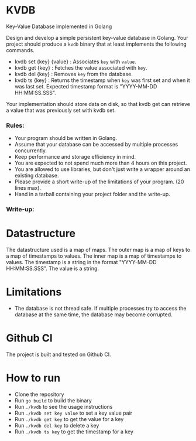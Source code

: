 # KVDB
Key-Value Database implemented in Golang

Design and develop a simple persistent key-value database in Golang. Your project should
produce a `kvdb` binary that at least implements the following commands.
- kvdb set {key} {value} : Associates `key` with `value`.
- kvdb get {key} : Fetches the value associated with `key`.
- kvdb del {key} : Removes `key` from the database.
- kvdb ts {key} : Returns the timestamp when `key` was first set and when it was last set. Expected timestamp format is
"YYYY-MM-DD HH:MM:SS.SSS".

Your implementation should store data on disk, so that kvdb get can retrieve a value that
was previously set with kvdb set.

### Rules:
- Your program should be written in Golang.
- Assume that your database can be accessed by multiple processes concurrently.
- Keep performance and storage efficiency in mind.
- You are expected to not spend much more than 4 hours on this project.
- You are allowed to use libraries, but don't just write a wrapper around an existing
database.
- Please provide a short write-up of the limitations of your program. (20 lines max).
- Hand in a tarball containing your project folder and the write-up.

### Write-up:

# Datastructure
The datastructure used is a map of maps. The outer map is a map of keys to a map of timestamps to values. The inner map is a map of timestamps to values. The timestamp is a string in the format "YYYY-MM-DD HH:MM:SS.SSS". The value is a string.

# Limitations   
- The database is not thread safe. If multiple processes try to access the database at the same time, the database may become corrupted.

# Github CI
The project is built and tested on Github CI. 

# How to run
- Clone the repository
- Run `go build` to build the binary
- Run `./kvdb` to see the usage instructions
- Run `./kvdb set key value` to set a key value pair
- Run `./kvdb get key` to get the value for a key
- Run `./kvdb del key` to delete a key
- Run `./kvdb ts key` to get the timestamp for a key